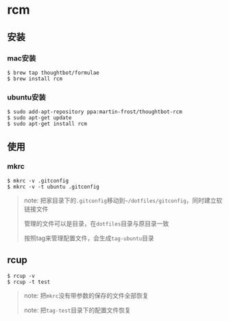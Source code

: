 # rcm

## 安装

### mac安装

```shell
$ brew tap thoughtbot/formulae
$ brew install rcm
```

### ubuntu安装

```shell
$ sudo add-apt-repository ppa:martin-frost/thoughtbot-rcm
$ sudo apt-get update
$ sudo apt-get install rcm
```

## 使用

### mkrc

```shell
$ mkrc -v .gitconfig
$ mkrc -v -t ubuntu .gitconfig
```

> note: 把家目录下的`.gitconfig`移动到`~/dotfiles/gitconfig`，同时建立软链接文件
>
> 管理的文件可以是目录，在`dotfiles`目录与原目录一致
>
> 按照tag来管理配置文件，会生成`tag-ubuntu`目录

## rcup

```shell
$ rcup -v
$ rcup -t test
```

> note: 把`mkrc`没有带参数的保存的文件全部恢复
>
> note: 把`tag-test`目录下的配置文件恢复



